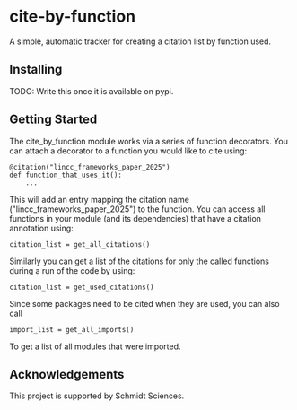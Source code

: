 # cite-by-function

A simple, automatic tracker for creating a citation list by function used.


## Installing

TODO: Write this once it is available on pypi.


## Getting Started

The cite_by_function module works via a series of function decorators. You can attach a decorator to a function you would like to cite using:

```
@citation("lincc_frameworks_paper_2025")
def function_that_uses_it():
    ...
```

This will add an entry mapping the citation name ("lincc_frameworks_paper_2025") to the function. You can access all functions in your module (and its dependencies) that have a citation annotation using:

```
citation_list = get_all_citations()
```

Similarly you can get a list of the citations for only the called functions during a run of the code by using:

```
citation_list = get_used_citations()
```

Since some packages need to be cited when they are used, you can also call

```
import_list = get_all_imports()
```

To get a list of all modules that were imported.


## Acknowledgements

This project is supported by Schmidt Sciences.